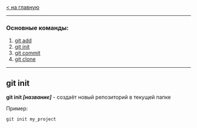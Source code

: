 [< на главную](./readme.md)

---

### Основные команды:
1. [git add](./add.md)
2. [git init](./init.md)
3. [git commit](./commit.md)
4. [git clone](./clone.md)

---

## git init

**git init *[название]*** - cоздаёт новый репозиторий в текущей папке

Пример:

~~~bash=
git init my_project
~~~